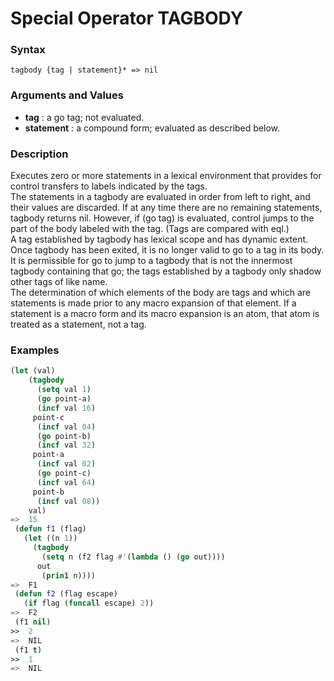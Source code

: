 <!-- Generated on 05/10/2020 by https://github.com/anto2oo/clhs-evolved -->

# Special Operator TAGBODY

### Syntax
`tagbody {tag | statement}* => nil`  


### Arguments and Values
- **tag** : a go tag; not evaluated.   
- **statement** : a compound form; evaluated as described below.   


### Description
Executes zero or more statements in a lexical environment that provides for control transfers to labels indicated by the tags.  
The statements in a tagbody are evaluated in order from left to right, and their values are discarded. If at any time there are no remaining statements, tagbody returns nil. However, if (go tag) is evaluated, control jumps to the part of the body labeled with the tag. (Tags are compared with eql.)  
A tag established by tagbody has lexical scope and has dynamic extent. Once tagbody has been exited, it is no longer valid to go to a tag in its body. It is permissible for go to jump to a tagbody that is not the innermost tagbody containing that go; the tags established by a tagbody only shadow other tags of like name.  
 The determination of which elements of the body are tags and which are statements is made prior to any macro expansion of that element. If a statement is a macro form and its macro expansion is an atom, that atom is treated as a statement, not a tag.



### Examples
```lisp 
(let (val)
    (tagbody
      (setq val 1)
      (go point-a)
      (incf val 16)
     point-c
      (incf val 04)
      (go point-b)
      (incf val 32)
     point-a
      (incf val 02)
      (go point-c)
      (incf val 64)
     point-b
      (incf val 08))
    val)
=>  15
 (defun f1 (flag)
   (let ((n 1))
     (tagbody 
       (setq n (f2 flag #'(lambda () (go out))))
      out
       (prin1 n))))
=>  F1
 (defun f2 (flag escape)
   (if flag (funcall escape) 2))
=>  F2
 (f1 nil)
>>  2
=>  NIL
 (f1 t)
>>  1
=>  NIL
```
